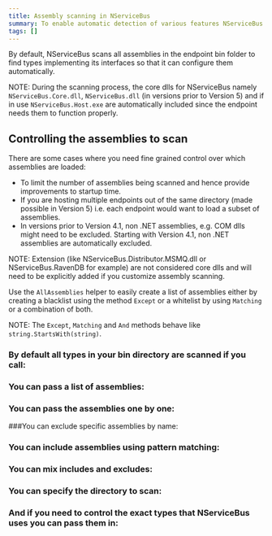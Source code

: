 ```yaml
---
title: Assembly scanning in NServiceBus
summary: To enable automatic detection of various features NServiceBus scans your assemblies for well known types
tags: []
---
```


By default, NServiceBus scans all assemblies in the endpoint bin folder to find types implementing its interfaces so that it can configure them automatically. 

NOTE: During the scanning process, the core dlls for NServiceBus namely `NServiceBus.Core.dll`, `NServiceBus.dll` (in versions prior to Version 5) and if in use `NServiceBus.Host.exe` are automatically included since the endpoint needs them to function properly.

## Controlling the assemblies to scan

There are some cases where you need fine grained control over which assemblies are loaded:

- To limit the number of assemblies being scanned and hence provide improvements to startup time.
- If you are hosting multiple endpoints out of the same directory (made possible in Version 5) i.e. each endpoint would want to load a subset of assemblies.
- In versions prior to Version 4.1, non .NET assemblies, e.g. COM dlls might need to be excluded. Starting with Version 4.1, non .NET assemblies are automatically excluded.
 
NOTE: Extension (like NServiceBus.Distributor.MSMQ.dll or NServiceBus.RavenDB for example) are not considered core dlls and will need to be explicitly added if you customize assembly scanning.

Use the `AllAssemblies` helper to easily create a list of assemblies either by creating a blacklist using the method `Except` or a whitelist by using `Matching` or a combination of both.

NOTE: The `Except`, `Matching` and `And` methods behave like `string.StartsWith(string)`.

### By default all types in your bin directory are scanned if you call:

<!-- import ScanningDefault -->
 
### You can pass a list of assemblies:

<!-- import ScanningListOfAssemblies -->

### You can pass the assemblies one by one:

<!-- import ScanningParamArrayOfAssemblies -->

###You can exclude specific assemblies by name:

<!-- import ScanningExcludeByName -->

### You can include assemblies using pattern matching:

<!-- import ScanningIncludeByPattern -->

### You can mix includes and excludes:

<!-- import ScanningMixingIncludeAndExclude -->

### You can specify the directory to scan:

<!-- import ScanningCustomDirectory -->

### And if you need to control the exact types that NServiceBus uses you can pass them in:

<!-- import ScanningListOfTypes -->

